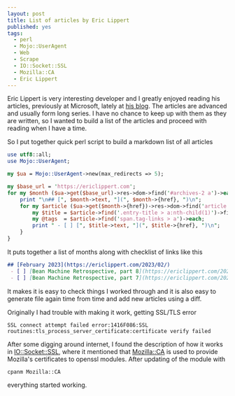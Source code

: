 ```yaml
---
layout: post
title: List of articles by Eric Lippert
published: yes
tags:
  - perl
  - Mojo::UserAgent
  - Web
  - Scrape
  - IO::Socket::SSL
  - Mozilla::CA
  - Eric Lippert
---
```

Eric Lippert is very interesting developer and I greatly enjoyed reading his articles, previously at Microsoft, lately at [his blog][1]. The articles are advanced and usually form long series. I have no chance to keep up with them as they are written, so I wanted to build a list of the articles and proceed with reading when I have a time.

So I put together quick perl script to build a markdown list of all articles

```perl
use utf8::all;
use Mojo::UserAgent;

my $ua = Mojo::UserAgent->new(max_redirects => 5);

my $base_url = 'https://ericlippert.com';
for my $month ($ua->get($base_url)->res->dom->find('#archives-2 a')->each) {
    print "\n## [", $month->text, "](", $month->{href}, ")\n";
    for my $article ($ua->get($month->{href})->res->dom->find('article')->each) {
        my $title = $article->find('.entry-title > a:nth-child(1)')->first;
        my @tags  = $article->find('span.tag-links > a')->each;
        print " - [ ] [", $title->text, "](", $title->{href}, ")\n";
    }
}
```

It puts together a list of months along with checklist of links like this

```md
## [February 2023](https://ericlippert.com/2023/02/)
 - [ ] [Bean Machine Retrospective, part 8](https://ericlippert.com/2023/02/23/bean-machine-retrospective-part-8/)
 - [ ] [Bean Machine Retrospective, part 7](https://ericlippert.com/2023/02/08/bean-machine-retrospective-part-7/)
```

It makes it is easy to check things I worked through and it is also easy to generate file again time from time and add new articles using a diff.

Originally I had trouble with making it work, getting SSL/TLS error 

    SSL connect attempt failed error:1416F086:SSL routines:tls_process_server_certificate:certificate verify failed

After some digging around internet, I found the description of how it works in [IO::Socket::SSL][2], where it mentioned that [Mozilla::CA][3] is used to provide Mozilla's certificates to openssl modules. After updating of the module with 

    cpanm Mozilla::CA

everything started working.

[1]: https://ericlippert.com/
[2]: https://metacpan.org/pod/IO::Socket::SSL#Essential-Information-About-SSL/TLS
[3]: https://metacpan.org/pod/Mozilla::CA
